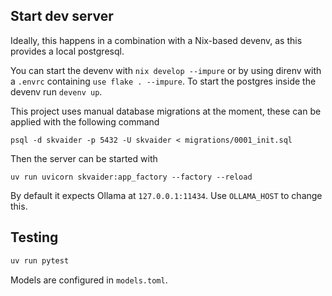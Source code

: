 
## Start dev server

Ideally, this happens in a combination with a Nix-based devenv, as this provides a local postgresql.

You can start the devenv with `nix develop --impure` or by using direnv with a `.envrc` containing `use flake . --impure`.
To start the postgres inside the devenv run `devenv up`.

This project uses manual database migrations at the moment, these can be applied with the following command

```
psql -d skvaider -p 5432 -U skvaider < migrations/0001_init.sql
```

Then the server can be started with

```
uv run uvicorn skvaider:app_factory --factory --reload
```

By default it expects Ollama at `127.0.0.1:11434`. Use `OLLAMA_HOST` to change this.

## Testing

```bash
uv run pytest
```

Models are configured in `models.toml`.
